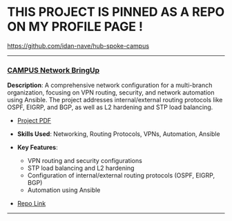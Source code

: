 # THIS PROJECT IS PINNED AS A REPO ON MY PROFILE PAGE !
https://github.com/idan-nave/hub-spoke-campus

---

### [**CAMPUS Network BringUp**](https://github.com/idan-nave/hub-spoke-campus)
**Description**: A comprehensive network configuration for a multi-branch organization, focusing on VPN routing, security, and network automation using Ansible. The project addresses internal/external routing protocols like OSPF, EIGRP, and BGP, as well as L2 hardening and STP load balancing.
- [Project PDF](https://drive.google.com/file/d/1_v-pANegsFrV7GaYaK3yHFfu4epG7zTm/view?usp=sharing)

- **Skills Used**: Networking, Routing Protocols, VPNs, Automation, Ansible
- **Key Features**:
  - VPN routing and security configurations
  - STP load balancing and L2 hardening
  - Configuration of internal/external routing protocols (OSPF, EIGRP, BGP)
  - Automation using Ansible
- [Repo Link](https://github.com/idan-nave/hub-spoke-campus)

---
